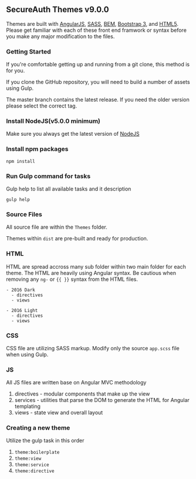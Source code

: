 ## SecureAuth Themes v9.0.0

Themes are built with [AngularJS](https://angularjs.org/), [SASS](http://sass-lang.com/), [BEM](https://en.bem.info/), [Bootstrap 3](http://getbootstrap.com/), and [HTML5](https://developer.mozilla.org/en-US/docs/Web/Guide/HTML/HTML5). Please get familiar with each of these front end framwork or syntax before you make any major modification to the files. 

### Getting Started

If you're comfortable getting up and running from a git clone, this method is for you.

If you clone the GitHub repository, you will need to build a number of assets using Gulp.

The master branch contains the latest release. If you need the older version please select the correct tag.

### Install NodeJS(v5.0.0 minimum)

Make sure you always get the latest version of [NodeJS](https://nodejs.org/en/)

### Install npm packages

```
npm install
```

### Run Gulp command for tasks

Gulp help to list all available tasks and it description

```
gulp help
```

### Source Files

All source file are within the `Themes` folder.

Themes within `dist` are pre-built and ready for production.

### HTML 

HTML are spread accross many sub folder within two main folder for each theme. The HTML are heavily using Angular syntax. Be cautious when removing any `ng-` or `{{ }}` syntax from the HTML files. 

```
- 2016 Dark
  - directives
  - views

- 2016 Light
  - directives
  - views
```

### CSS

CSS file are utilizing SASS markup. Modify only the source `app.scss` file when using Gulp.

### JS

All JS files are written base on Angular MVC methodology

1. directives - modular components that make up the view
2. services - utilities that parse the DOM to generate the HTML for Angular templating
3. views - state view and overall layout

### Creating a new theme

Utilize the gulp task in this order

1. `theme:boilerplate`
2. `theme:view`
3. `theme:service`
4. `theme:directive`